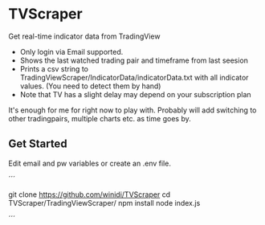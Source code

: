 # TVScraper
Get real-time indicator data from TradingView

- Only login via Email supported.
- Shows the last watched trading pair and timeframe from last seesion
- Prints a csv string to TradingViewScraper/IndicatorData/indicatorData.txt with all indicator values. (You need to detect them by hand)
- Note that TV has a slight delay may depend on your subscription plan

It's enough for me for right now to play with. Probably will add switching to other tradingpairs, multiple charts etc. as time goes by.

## Get Started

Edit email and pw variables or create an .env file.

´´´

git clone https://github.com/winidi/TVScraper
cd TVScraper/TradingViewScraper/
npm install
node index.js

´´´

